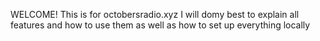WELCOME!
This is for octobersradio.xyz
I will domy best to explain all features and how to use them as well as how to set up everything locally
